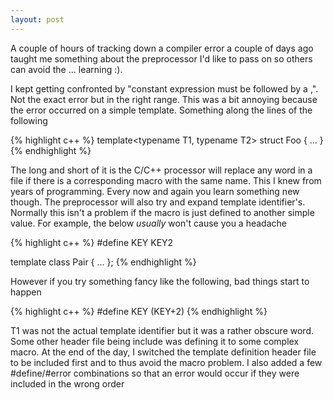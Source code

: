 ```yaml
---
layout: post
---
```

A couple of hours of tracking down a compiler error a couple of days ago taught me something about the preprocessor I'd like to pass on so others can avoid the ... learning :).

I kept getting confronted by "constant expression must be followed by a ,".  Not the exact error but in the right range. This was a bit annoying because the error occurred on a simple template. Something along the lines of the following

{% highlight c++ %}
template<typename T1, typename T2> 
struct Foo
{
  ...
}
{% endhighlight %}

The long and short of it is the C/C++ processor will replace any word in a file if there is a corresponding macro with the same name.  This I knew from years of programming.  Every now and again you learn something new though.  The preprocessor will also try and expand template identifier's.  Normally this isn't a problem if the macro is just defined to another simple value.  For example, the below _usually_ won't cause you a headache

{% highlight c++ %}
#define KEY KEY2

template <class KEY>
class Pair
{
  ...
};
{% endhighlight %}

However if you try something fancy like the following, bad things start to happen
    
{% highlight c++ %}
#define KEY (KEY+2)
{% endhighlight %}

T1 was not the actual template identifier but it was a rather obscure word.  Some other header file being include was defining it to some complex macro. At the end of the day, I switched the template definition header file to be included first and to thus avoid the macro problem. I also added a few #define/#error combinations so that an error would occur if they were included in the wrong order

